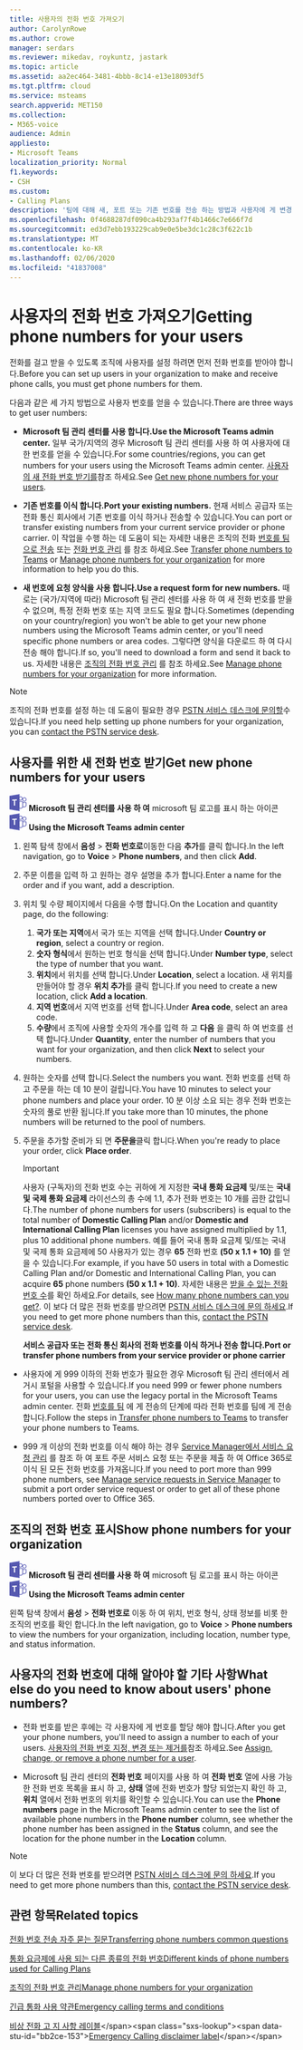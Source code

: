 ```yaml
---
title: 사용자의 전화 번호 가져오기
author: CarolynRowe
ms.author: crowe
manager: serdars
ms.reviewer: mikedav, roykuntz, jastark
ms.topic: article
ms.assetid: aa2ec464-3481-4bbb-8c14-e13e18093df5
ms.tgt.pltfrm: cloud
ms.service: msteams
search.appverid: MET150
ms.collection:
- M365-voice
audience: Admin
appliesto:
- Microsoft Teams
localization_priority: Normal
f1.keywords:
- CSH
ms.custom:
- Calling Plans
description: '팀에 대해 새, 포트 또는 기존 번호를 전송 하는 방법과 사용자에 게 변경 내용을 표시 하는 방법에 대해 알아봅니다. '
ms.openlocfilehash: 0f4688287df090ca4b293af7f4b1466c7e666f7d
ms.sourcegitcommit: ed3d7ebb193229cab9e0e5be3dc1c28c3f622c1b
ms.translationtype: MT
ms.contentlocale: ko-KR
ms.lasthandoff: 02/06/2020
ms.locfileid: "41837008"
---
```

# <a name="getting-phone-numbers-for-your-users"></a><span data-ttu-id="bb2ce-103">사용자의 전화 번호 가져오기</span><span class="sxs-lookup"><span data-stu-id="bb2ce-103">Getting phone numbers for your users</span></span>

<span data-ttu-id="bb2ce-104">전화를 걸고 받을 수 있도록 조직에 사용자를 설정 하려면 먼저 전화 번호를 받아야 합니다.</span><span class="sxs-lookup"><span data-stu-id="bb2ce-104">Before you can set up users in your organization to make and receive phone calls, you must get phone numbers for them.</span></span>
  
<span data-ttu-id="bb2ce-105">다음과 같은 세 가지 방법으로 사용자 번호를 얻을 수 있습니다.</span><span class="sxs-lookup"><span data-stu-id="bb2ce-105">There are three ways to get user numbers:</span></span>

- <span data-ttu-id="bb2ce-106">**Microsoft 팀 관리 센터를 사용 합니다.**</span><span class="sxs-lookup"><span data-stu-id="bb2ce-106">**Use the Microsoft Teams admin center.**</span></span> <span data-ttu-id="bb2ce-107">일부 국가/지역의 경우 Microsoft 팀 관리 센터를 사용 하 여 사용자에 대 한 번호를 얻을 수 있습니다.</span><span class="sxs-lookup"><span data-stu-id="bb2ce-107">For some countries/regions, you can get numbers for your users using the Microsoft Teams admin center.</span></span> <span data-ttu-id="bb2ce-108">[사용자의 새 전화 번호 받기를](#get-new-phone-numbers-for-your-users)참조 하세요.</span><span class="sxs-lookup"><span data-stu-id="bb2ce-108">See [Get new phone numbers for your users](#get-new-phone-numbers-for-your-users).</span></span>
    
- <span data-ttu-id="bb2ce-109">**기존 번호를 이식 합니다.**</span><span class="sxs-lookup"><span data-stu-id="bb2ce-109">**Port your existing numbers.**</span></span> <span data-ttu-id="bb2ce-110">현재 서비스 공급자 또는 전화 통신 회사에서 기존 번호를 이식 하거나 전송할 수 있습니다.</span><span class="sxs-lookup"><span data-stu-id="bb2ce-110">You can port or transfer existing numbers from your current service provider or phone carrier.</span></span> <span data-ttu-id="bb2ce-111">이 작업을 수행 하는 데 도움이 되는 자세한 내용은 조직의 전화 [번호를 팀으로 전송](/microsoftteams/phone-number-calling-plans/transfer-phone-numbers-to-teams) 또는 [전화 번호 관리](/microsoftteams/manage-phone-numbers-for-your-organization) 를 참조 하세요.</span><span class="sxs-lookup"><span data-stu-id="bb2ce-111">See [Transfer phone numbers to Teams](/microsoftteams/phone-number-calling-plans/transfer-phone-numbers-to-teams) or [Manage phone numbers for your organization](/microsoftteams/manage-phone-numbers-for-your-organization) for more information to help you do this.</span></span>  
  
- <span data-ttu-id="bb2ce-112">**새 번호에 요청 양식을 사용 합니다.**</span><span class="sxs-lookup"><span data-stu-id="bb2ce-112">**Use a request form for new numbers.**</span></span> <span data-ttu-id="bb2ce-113">때로는 (국가/지역에 따라) Microsoft 팀 관리 센터를 사용 하 여 새 전화 번호를 받을 수 없으며, 특정 전화 번호 또는 지역 코드도 필요 합니다.</span><span class="sxs-lookup"><span data-stu-id="bb2ce-113">Sometimes (depending on your country/region) you won't be able to get your new phone numbers using the Microsoft Teams admin center, or you'll need specific phone numbers or area codes.</span></span> <span data-ttu-id="bb2ce-114">그렇다면 양식을 다운로드 하 여 다시 전송 해야 합니다.</span><span class="sxs-lookup"><span data-stu-id="bb2ce-114">If so, you'll need to download a form and send it back to us.</span></span> <span data-ttu-id="bb2ce-115">자세한 내용은 [조직의 전화 번호 관리](/microsoftteams/manage-phone-numbers-for-your-organization) 를 참조 하세요.</span><span class="sxs-lookup"><span data-stu-id="bb2ce-115">See [Manage phone numbers for your organization](/microsoftteams/manage-phone-numbers-for-your-organization) for more information.</span></span>
  
> [!NOTE]
> <span data-ttu-id="bb2ce-116">조직의 전화 번호를 설정 하는 데 도움이 필요한 경우 [PSTN 서비스 데스크에 문의할](manage-phone-numbers-for-your-organization/contact-pstn-service-desk.md)수 있습니다.</span><span class="sxs-lookup"><span data-stu-id="bb2ce-116">If you need help setting up phone numbers for your organization, you can [contact the PSTN service desk](manage-phone-numbers-for-your-organization/contact-pstn-service-desk.md).</span></span>
  
## <a name="get-new-phone-numbers-for-your-users"></a><span data-ttu-id="bb2ce-117">사용자를 위한 새 전화 번호 받기</span><span class="sxs-lookup"><span data-stu-id="bb2ce-117">Get new phone numbers for your users</span></span>

<span data-ttu-id="bb2ce-118">![](media/teams-logo-30x30.png) **Microsoft 팀 관리 센터를 사용 하 여** microsoft 팀 로고를 표시 하는 아이콘</span><span class="sxs-lookup"><span data-stu-id="bb2ce-118">![An icon showing the Microsoft Teams logo](media/teams-logo-30x30.png) **Using the Microsoft Teams admin center**</span></span>
    
1. <span data-ttu-id="bb2ce-119">왼쪽 탐색 창에서 **음성** > **전화 번호로**이동한 다음 **추가**를 클릭 합니다.</span><span class="sxs-lookup"><span data-stu-id="bb2ce-119">In the left navigation, go to **Voice** > **Phone numbers**, and then click **Add**.</span></span>
2. <span data-ttu-id="bb2ce-120">주문 이름을 입력 하 고 원하는 경우 설명을 추가 합니다.</span><span class="sxs-lookup"><span data-stu-id="bb2ce-120">Enter a name for the order and if you want, add a description.</span></span>
3. <span data-ttu-id="bb2ce-121">위치 및 수량 페이지에서 다음을 수행 합니다.</span><span class="sxs-lookup"><span data-stu-id="bb2ce-121">On the Location and quantity page, do the following:</span></span>
    1. <span data-ttu-id="bb2ce-122">**국가 또는 지역**에서 국가 또는 지역을 선택 합니다.</span><span class="sxs-lookup"><span data-stu-id="bb2ce-122">Under **Country or region**, select a country or region.</span></span>
    1. <span data-ttu-id="bb2ce-123">**숫자 형식**에서 원하는 번호 형식을 선택 합니다.</span><span class="sxs-lookup"><span data-stu-id="bb2ce-123">Under **Number type**, select the type of number that you want.</span></span>
    1. <span data-ttu-id="bb2ce-124">**위치**에서 위치를 선택 합니다.</span><span class="sxs-lookup"><span data-stu-id="bb2ce-124">Under **Location**, select a location.</span></span> <span data-ttu-id="bb2ce-125">새 위치를 만들어야 할 경우 **위치 추가**를 클릭 합니다.</span><span class="sxs-lookup"><span data-stu-id="bb2ce-125">If you need to create a new location, click **Add a location**.</span></span>
    1. <span data-ttu-id="bb2ce-126">**지역 번호**에서 지역 번호를 선택 합니다.</span><span class="sxs-lookup"><span data-stu-id="bb2ce-126">Under **Area code**, select an area code.</span></span> 
    2. <span data-ttu-id="bb2ce-127">**수량**에서 조직에 사용할 숫자의 개수를 입력 하 고 **다음** 을 클릭 하 여 번호를 선택 합니다.</span><span class="sxs-lookup"><span data-stu-id="bb2ce-127">Under **Quantity**, enter the number of numbers that you want for your organization, and then click **Next** to select your numbers.</span></span>
4. <span data-ttu-id="bb2ce-128">원하는 숫자를 선택 합니다.</span><span class="sxs-lookup"><span data-stu-id="bb2ce-128">Select the numbers you want.</span></span> <span data-ttu-id="bb2ce-129">전화 번호를 선택 하 고 주문을 하는 데 10 분이 걸립니다.</span><span class="sxs-lookup"><span data-stu-id="bb2ce-129">You have 10 minutes to select your phone numbers and place your order.</span></span> <span data-ttu-id="bb2ce-130">10 분 이상 소요 되는 경우 전화 번호는 숫자의 풀로 반환 됩니다.</span><span class="sxs-lookup"><span data-stu-id="bb2ce-130">If you take more than 10 minutes, the phone numbers will be returned to the pool of numbers.</span></span>
5. <span data-ttu-id="bb2ce-131">주문을 추가할 준비가 되 면 **주문을**클릭 합니다.</span><span class="sxs-lookup"><span data-stu-id="bb2ce-131">When you're ready to place your order, click **Place order**.</span></span>
    
    > [!IMPORTANT]
    > <span data-ttu-id="bb2ce-132">사용자 (구독자)의 전화 번호 수는 귀하에 게 지정한 **국내 통화 요금제** 및/또는 **국내 및 국제 통화 요금제** 라이선스의 총 수에 1.1, 추가 전화 번호는 10 개를 곱한 값입니다.</span><span class="sxs-lookup"><span data-stu-id="bb2ce-132">The number of phone numbers for users (subscribers) is equal to the total number of **Domestic Calling Plan** and/or **Domestic and International Calling Plan** licenses you have assigned multiplied by 1.1, plus 10 additional phone numbers.</span></span> <span data-ttu-id="bb2ce-133">예를 들어 국내 통화 요금제 및/또는 국내 및 국제 통화 요금제에 50 사용자가 있는 경우 **65** 전화 번호 **(50 x 1.1 + 10)** 를 얻을 수 있습니다.</span><span class="sxs-lookup"><span data-stu-id="bb2ce-133">For example, if you have 50 users in total with a Domestic Calling Plan and/or Domestic and International Calling Plan, you can acquire **65** phone numbers **(50 x 1.1 + 10)**.</span></span> <span data-ttu-id="bb2ce-134">자세한 내용은 [받을 수 있는 전화 번호 수](/microsoftteams/how-many-phone-numbers-can-you-get)를 확인 하세요.</span><span class="sxs-lookup"><span data-stu-id="bb2ce-134">For details, see [How many phone numbers can you get?](/microsoftteams/how-many-phone-numbers-can-you-get).</span></span> <span data-ttu-id="bb2ce-135">이 보다 더 많은 전화 번호를 받으려면 [PSTN 서비스 데스크에 문의 하세요](manage-phone-numbers-for-your-organization/contact-pstn-service-desk.md).</span><span class="sxs-lookup"><span data-stu-id="bb2ce-135">If you need to get more phone numbers than this, [contact the PSTN service desk](manage-phone-numbers-for-your-organization/contact-pstn-service-desk.md).</span></span>
  
   <span data-ttu-id="bb2ce-136">**서비스 공급자 또는 전화 통신 회사의 전화 번호를 이식 하거나 전송 합니다.**</span><span class="sxs-lookup"><span data-stu-id="bb2ce-136">**Port or transfer phone numbers from your service provider or phone carrier**</span></span>
  
- <span data-ttu-id="bb2ce-137">사용자에 게 999 이하의 전화 번호가 필요한 경우 Microsoft 팀 관리 센터에서 레거시 포털을 사용할 수 있습니다.</span><span class="sxs-lookup"><span data-stu-id="bb2ce-137">If you need 999 or fewer phone numbers for your users, you can use the legacy portal in the Microsoft Teams admin center.</span></span> <span data-ttu-id="bb2ce-138">전화 [번호를 팀](/microsoftteams/phone-number-calling-plans/transfer-phone-numbers-to-teams) 에 게 전송의 단계에 따라 전화 번호를 팀에 게 전송 합니다.</span><span class="sxs-lookup"><span data-stu-id="bb2ce-138">Follow the steps in [Transfer phone numbers to Teams](/microsoftteams/phone-number-calling-plans/transfer-phone-numbers-to-teams) to transfer your phone numbers to Teams.</span></span>
    
- <span data-ttu-id="bb2ce-139">999 개 이상의 전화 번호를 이식 해야 하는 경우 [Service Manager에서 서비스 요청 관리](https://docs.microsoft.com/system-center/scsm/service-requests) 를 참조 하 여 포트 주문 서비스 요청 또는 주문을 제출 하 여 Office 365로 이식 된 모든 전화 번호를 가져옵니다.</span><span class="sxs-lookup"><span data-stu-id="bb2ce-139">If you need to port more than 999 phone numbers, see [Manage service requests in Service Manager](https://docs.microsoft.com/system-center/scsm/service-requests) to submit a port order service request or order to get all of these phone numbers ported over to Office 365.</span></span>
    
## <a name="show-phone-numbers-for-your-organization"></a><span data-ttu-id="bb2ce-140">조직의 전화 번호 표시</span><span class="sxs-lookup"><span data-stu-id="bb2ce-140">Show phone numbers for your organization</span></span>

<span data-ttu-id="bb2ce-141">![](media/teams-logo-30x30.png) **Microsoft 팀 관리 센터를 사용 하 여** microsoft 팀 로고를 표시 하는 아이콘</span><span class="sxs-lookup"><span data-stu-id="bb2ce-141">![An icon showing the Microsoft Teams logo](media/teams-logo-30x30.png) **Using the Microsoft Teams admin center**</span></span> 

<span data-ttu-id="bb2ce-142">왼쪽 탐색 창에서 **음성** > **전화 번호로** 이동 하 여 위치, 번호 형식, 상태 정보를 비롯 한 조직의 번호를 확인 합니다.</span><span class="sxs-lookup"><span data-stu-id="bb2ce-142">In the left navigation, go to **Voice** > **Phone numbers** to view the numbers for your organization, including location, number type, and status information.</span></span>
  
## <a name="what-else-do-you-need-to-know-about-users-phone-numbers"></a><span data-ttu-id="bb2ce-143">사용자의 전화 번호에 대해 알아야 할 기타 사항</span><span class="sxs-lookup"><span data-stu-id="bb2ce-143">What else do you need to know about users' phone numbers?</span></span>
    
- <span data-ttu-id="bb2ce-144">전화 번호를 받은 후에는 각 사용자에 게 번호를 할당 해야 합니다.</span><span class="sxs-lookup"><span data-stu-id="bb2ce-144">After you get your phone numbers, you'll need to assign a number to each of your users.</span></span> <span data-ttu-id="bb2ce-145">[사용자의 전화 번호 지정, 변경 또는 제거를](/microsoftteams/assign-change-or-remove-a-phone-number-for-a-user)참조 하세요.</span><span class="sxs-lookup"><span data-stu-id="bb2ce-145">See [Assign, change, or remove a phone number for a user](/microsoftteams/assign-change-or-remove-a-phone-number-for-a-user).</span></span>
    
- <span data-ttu-id="bb2ce-146">Microsoft 팀 관리 센터의 **전화 번호** 페이지를 사용 하 여 **전화 번호** 열에 사용 가능한 전화 번호 목록을 표시 하 고, **상태** 열에 전화 번호가 할당 되었는지 확인 하 고, **위치** 열에서 전화 번호의 위치를 확인할 수 있습니다.</span><span class="sxs-lookup"><span data-stu-id="bb2ce-146">You can use the **Phone numbers** page in the Microsoft Teams admin center to see the list of available phone numbers in the **Phone number** column, see whether the phone number has been assigned in the **Status** column, and see the location for the phone number in the **Location** column.</span></span> 

> [!NOTE]
> <span data-ttu-id="bb2ce-147">이 보다 더 많은 전화 번호를 받으려면 [PSTN 서비스 데스크에 문의 하세요](manage-phone-numbers-for-your-organization/contact-pstn-service-desk.md).</span><span class="sxs-lookup"><span data-stu-id="bb2ce-147">If you need to get more phone numbers than this, [contact the PSTN service desk](manage-phone-numbers-for-your-organization/contact-pstn-service-desk.md).</span></span>
    
## <a name="related-topics"></a><span data-ttu-id="bb2ce-148">관련 항목</span><span class="sxs-lookup"><span data-stu-id="bb2ce-148">Related topics</span></span>

[<span data-ttu-id="bb2ce-149">전화 번호 전송 자주 묻는 질문</span><span class="sxs-lookup"><span data-stu-id="bb2ce-149">Transferring phone numbers common questions</span></span>](/microsoftteams/transferring-phone-numbers-common-questions)

[<span data-ttu-id="bb2ce-150">통화 요금제에 사용 되는 다른 종류의 전화 번호</span><span class="sxs-lookup"><span data-stu-id="bb2ce-150">Different kinds of phone numbers used for Calling Plans</span></span>](/microsoftteams/different-kinds-of-phone-numbers-used-for-calling-plans)

[<span data-ttu-id="bb2ce-151">조직의 전화 번호 관리</span><span class="sxs-lookup"><span data-stu-id="bb2ce-151">Manage phone numbers for your organization</span></span>](/microsoftteams/manage-phone-numbers-for-your-organization)

[<span data-ttu-id="bb2ce-152">긴급 통화 사용 약관</span><span class="sxs-lookup"><span data-stu-id="bb2ce-152">Emergency calling terms and conditions</span></span>](/microsoftteams/emergency-calling-terms-and-conditions)

<span data-ttu-id="bb2ce-153">[비상 전화 고 지 사항 레이블](https://github.com/MicrosoftDocs/OfficeDocs-SkypeForBusiness/blob/live/Teams/downloads/emergency-calling/emergency-calling-label-(en-us)-(v.1.0).zip?raw=true)</span><span class="sxs-lookup"><span data-stu-id="bb2ce-153">[Emergency Calling disclaimer label](https://github.com/MicrosoftDocs/OfficeDocs-SkypeForBusiness/blob/live/Teams/downloads/emergency-calling/emergency-calling-label-(en-us)-(v.1.0).zip?raw=true)</span></span>
